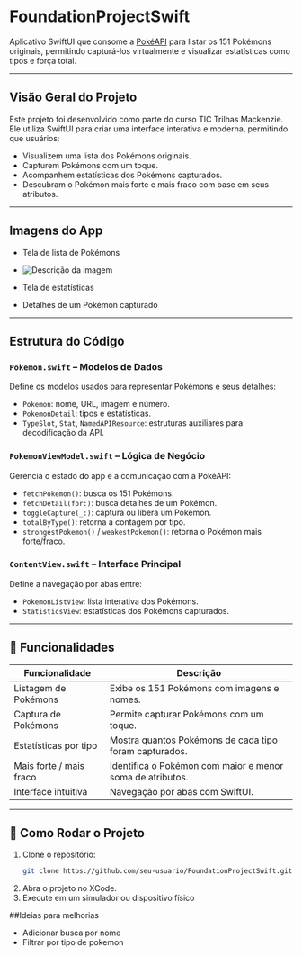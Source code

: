 # FoundationProjectSwift

Aplicativo SwiftUI que consome a [PokéAPI](https://pokeapi.co/) para listar os 151 Pokémons originais, permitindo capturá-los virtualmente e visualizar estatísticas como tipos e força total.

---

##  Visão Geral do Projeto

Este projeto foi desenvolvido como parte do curso TIC Trilhas Mackenzie. Ele utiliza SwiftUI para criar uma interface interativa e moderna, permitindo que usuários:

- Visualizem uma lista dos Pokémons originais.
- Capturem Pokémons com um toque.
- Acompanhem estatísticas dos Pokémons capturados.
- Descubram o Pokémon mais forte e mais fraco com base em seus atributos.

---

##  Imagens do App


- Tela de lista de Pokémons
- ![Descrição da imagem](Downloads/imagens/telaPrincipalSwift)

- Tela de estatísticas
- Detalhes de um Pokémon capturado

---

## Estrutura do Código

### `Pokemon.swift` – Modelos de Dados

Define os modelos usados para representar Pokémons e seus detalhes:

- `Pokemon`: nome, URL, imagem e número.
- `PokemonDetail`: tipos e estatísticas.
- `TypeSlot`, `Stat`, `NamedAPIResource`: estruturas auxiliares para decodificação da API.

### `PokemonViewModel.swift` – Lógica de Negócio

Gerencia o estado do app e a comunicação com a PokéAPI:

- `fetchPokemon()`: busca os 151 Pokémons.
- `fetchDetail(for:)`: busca detalhes de um Pokémon.
- `toggleCapture(_:)`: captura ou libera um Pokémon.
- `totalByType()`: retorna a contagem por tipo.
- `strongestPokemon()` / `weakestPokemon()`: retorna o Pokémon mais forte/fraco.

### `ContentView.swift` – Interface Principal

Define a navegação por abas entre:

- `PokemonListView`: lista interativa dos Pokémons.
- `StatisticsView`: estatísticas dos Pokémons capturados.

---

## 🧪 Funcionalidades

| Funcionalidade              | Descrição                                                                 |
|----------------------------|---------------------------------------------------------------------------|
| Listagem de Pokémons       | Exibe os 151 Pokémons com imagens e nomes.                                |
| Captura de Pokémons        | Permite capturar Pokémons com um toque.                                   |
| Estatísticas por tipo      | Mostra quantos Pokémons de cada tipo foram capturados.                    |
| Mais forte / mais fraco    | Identifica o Pokémon com maior e menor soma de atributos.                 |
| Interface intuitiva        | Navegação por abas com SwiftUI.                                           |

---

## 🚀 Como Rodar o Projeto

1. Clone o repositório:
   ```bash
   git clone https://github.com/seu-usuario/FoundationProjectSwift.git
2. Abra o projeto no XCode.
3. Execute em um simulador ou dispositivo físico

##Ideias para melhorias
- Adicionar busca por nome
- Filtrar por tipo de pokemon
